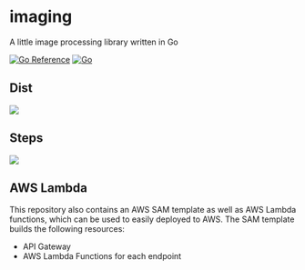 # imaging

A little image processing library written in Go

[![Go Reference](https://pkg.go.dev/badge/github.com/go-micah/imaging.svg)](https://pkg.go.dev/github.com/go-micah/imaging) [![Go](https://github.com/go-micah/imaging/actions/workflows/go.yml/badge.svg?branch=main)](https://github.com/go-micah/imaging/actions/workflows/go.yml)

## Dist

![](https://imaging.micahwalter.com/dist?width=800&height=400)

## Steps

![](https://imaging.micahwalter.com/steps?width=800&height=400)


## AWS Lambda

This repository also contains an AWS SAM template as well as AWS Lambda functions, which can be used to easily deployed to AWS. The SAM template builds the following resources:

- API Gateway
- AWS Lambda Functions for each endpoint
